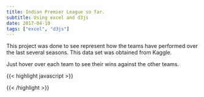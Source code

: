 ```yaml
---
title: Indian Premier League so far.
subtitle: Using excel and d3js
date: 2017-04-10
tags: ["excel", "d3js"]
---
```


This project was done to see represent how the teams have performed over the last several seasons.
This data set was obtained from Kaggle.

<!--more-->

Just hover over each team to see their wins against the other teams.


{{< highlight javascript >}}

<style>

svg text{
  fill:grey;
  font-size:11px;
}
svg .values text{
  pointer-events:none;
  stroke-width: 0.5px;
}
.groups:hover{
  cursor:pointer;
  font-weight:bold;
}
</style>
<body>
<script src="https://d3js.org/d3.v4.min.js"></script>
<script src="http://vizjs.org/viz.v1.1.0.min.js"></script>
<script>

var data = [['Chennai Super Kings','Deccan Chargers',6],
['Chennai Super Kings','Delhi Daredevils',11],
['Chennai Super Kings','Kings XI Punjab',10],
['Chennai Super Kings','Kochi Tuskers Kerala',1],
['Chennai Super Kings','Kolkata Knight Riders',10],
['Chennai Super Kings','Mumbai Indians',10],
['Chennai Super Kings','Pune Warriors',4],
['Chennai Super Kings','Rajasthan Royals',11],
['Chennai Super Kings','Royal Challengers Bangalore',12],
['Chennai Super Kings','Sunrisers Hyderabad',4],
['Deccan Chargers','Chennai Super Kings',4],
['Deccan Chargers','Delhi Daredevils',4],
['Deccan Chargers','Kings XI Punjab',3],
['Deccan Chargers','Kochi Tuskers Kerala',1],
['Deccan Chargers','Kolkata Knight Riders',2],
['Deccan Chargers','Mumbai Indians',4],
['Deccan Chargers','Pune Warriors',3],
['Deccan Chargers','Rajasthan Royals',2],
['Deccan Chargers','Royal Challengers Bangalore',6],
['Delhi Daredevils','Chennai Super Kings',5],
['Delhi Daredevils','Deccan Chargers',7],
['Delhi Daredevils','Gujarat Lions',1],
['Delhi Daredevils','Kings XI Punjab',8],
['Delhi Daredevils','Kochi Tuskers Kerala',1],
['Delhi Daredevils','Kolkata Knight Riders',7],
['Delhi Daredevils','Mumbai Indians',9],
['Delhi Daredevils','Pune Warriors',3],
['Delhi Daredevils','Rajasthan Royals',6],
['Delhi Daredevils','Royal Challengers Bangalore',6],
['Delhi Daredevils','Sunrisers Hyderabad',3],
['Gujarat Lions','Delhi Daredevils',1],
['Gujarat Lions','Kings XI Punjab',1],
['Gujarat Lions','Kolkata Knight Riders',2],
['Gujarat Lions','Mumbai Indians',2],
['Gujarat Lions','Rising Pune Supergiants',2],
['Gujarat Lions','Royal Challengers Bangalore',1],
['Kings XI Punjab','Chennai Super Kings',7],
['Kings XI Punjab','Deccan Chargers',7],
['Kings XI Punjab','Delhi Daredevils',10],
['Kings XI Punjab','Gujarat Lions',1],
['Kings XI Punjab','Kochi Tuskers Kerala',1],
['Kings XI Punjab','Kolkata Knight Riders',6],
['Kings XI Punjab','Mumbai Indians',9],
['Kings XI Punjab','Pune Warriors',3],
['Kings XI Punjab','Rajasthan Royals',6],
['Kings XI Punjab','Rising Pune Supergiants',1],
['Kings XI Punjab','Royal Challengers Bangalore',10],
['Kings XI Punjab','Sunrisers Hyderabad',2],
['Kochi Tuskers Kerala','Chennai Super Kings',1],
['Kochi Tuskers Kerala','Delhi Daredevils',1],
['Kochi Tuskers Kerala','Kolkata Knight Riders',2],
['Kochi Tuskers Kerala','Mumbai Indians',1],
['Kochi Tuskers Kerala','Rajasthan Royals',1],
['Kolkata Knight Riders','Chennai Super Kings',6],
['Kolkata Knight Riders','Deccan Chargers',7],
['Kolkata Knight Riders','Delhi Daredevils',10],
['Kolkata Knight Riders','Kings XI Punjab',13],
['Kolkata Knight Riders','Mumbai Indians',5],
['Kolkata Knight Riders','Pune Warriors',4],
['Kolkata Knight Riders','Rajasthan Royals',6],
['Kolkata Knight Riders','Rising Pune Supergiants',2],
['Kolkata Knight Riders','Royal Challengers Bangalore',9],
['Kolkata Knight Riders','Sunrisers Hyderabad',6],
['Mumbai Indians','Chennai Super Kings',12],
['Mumbai Indians','Deccan Chargers',6],
['Mumbai Indians','Delhi Daredevils',9],
['Mumbai Indians','Kings XI Punjab',9],
['Mumbai Indians','Kolkata Knight Riders',13],
['Mumbai Indians','Pune Warriors',5],
['Mumbai Indians','Rajasthan Royals',10],
['Mumbai Indians','Rising Pune Supergiants',1],
['Mumbai Indians','Royal Challengers Bangalore',11],
['Mumbai Indians','Sunrisers Hyderabad',4],
['Pune Warriors','Chennai Super Kings',2],
['Pune Warriors','Deccan Chargers',1],
['Pune Warriors','Delhi Daredevils',2],
['Pune Warriors','Kings XI Punjab',3],
['Pune Warriors','Kochi Tuskers Kerala',1],
['Pune Warriors','Kolkata Knight Riders',1],
['Pune Warriors','Mumbai Indians',1],
['Pune Warriors','Rajasthan Royals',1],
['Rajasthan Royals','Chennai Super Kings',6],
['Rajasthan Royals','Deccan Chargers',7],
['Rajasthan Royals','Delhi Daredevils',10],
['Rajasthan Royals','Kings XI Punjab',9],
['Rajasthan Royals','Kochi Tuskers Kerala',1],
['Rajasthan Royals','Kolkata Knight Riders',9],
['Rajasthan Royals','Mumbai Indians',6],
['Rajasthan Royals','Pune Warriors',4],
['Rajasthan Royals','Royal Challengers Bangalore',7],
['Rajasthan Royals','Sunrisers Hyderabad',4],
['Rising Pune Supergiants','Delhi Daredevils',2],
['Rising Pune Supergiants','Kings XI Punjab',1],
['Rising Pune Supergiants','Mumbai Indians',1],
['Rising Pune Supergiants','Sunrisers Hyderabad',1],
['Royal Challengers Bangalore','Chennai Super Kings',7],
['Royal Challengers Bangalore','Deccan Chargers',5],
['Royal Challengers Bangalore','Delhi Daredevils',10],
['Royal Challengers Bangalore','Gujarat Lions',2],
['Royal Challengers Bangalore','Kings XI Punjab',8],
['Royal Challengers Bangalore','Kochi Tuskers Kerala',2],
['Royal Challengers Bangalore','Kolkata Knight Riders',9],
['Royal Challengers Bangalore','Mumbai Indians',8],
['Royal Challengers Bangalore','Pune Warriors',5],
['Royal Challengers Bangalore','Rajasthan Royals',8],
['Royal Challengers Bangalore','Rising Pune Supergiants',2],
['Royal Challengers Bangalore','Sunrisers Hyderabad',4],
['Sunrisers Hyderabad','Chennai Super Kings',2],
['Sunrisers Hyderabad','Delhi Daredevils',5],
['Sunrisers Hyderabad','Gujarat Lions',3],
['Sunrisers Hyderabad','Kings XI Punjab',6],
['Sunrisers Hyderabad','Kolkata Knight Riders',3],
['Sunrisers Hyderabad','Mumbai Indians',4],
['Sunrisers Hyderabad','Pune Warriors',2],
['Sunrisers Hyderabad','Rajasthan Royals',3],
['Sunrisers Hyderabad','Rising Pune Supergiants',1],
['Sunrisers Hyderabad','Royal Challengers Bangalore',5]]


;

var colors = {
"Chennai Super Kings":              "#F6F93B"
,"Deccan Chargers":                 "#E97D23"
,"Delhi Daredevils":                "#DF320B"
,"Gujarat Lions":                   "#FAA555"
,"Kings XI Punjab":                 "#F37D8A"
,"Kochi Tuskers Kerala":            "#9144E7"
,"Kolkata Knight Riders":           "#AF54D9"
,"Mumbai Indians":                  "#134DCC"
,"Pune Warriors":                   "#84A9FB"
,"Rajasthan Royals":                "#0350FB"
,"Rising Pune Supergiants":         "#F380EE"
,"Royal Challengers Bangalore":     "#FC0D05"
,"Sunrisers Hyderabad":             "#F27303"
};

var sortOrder =[
"Chennai Super Kings"        
,"Deccan Chargers"           
,"Delhi Daredevils"           
,"Gujarat Lions"            
,"Kings XI Punjab"            
,"Kochi Tuskers Kerala"       
,"Kolkata Knight Riders"      
,"Mumbai Indians"             
,"Pune Warriors"             
,"Rajasthan Royals"          
,"Rising Pune Supergiants"   
,"Royal Challengers Bangalore"
,"Sunrisers Hyderabad"
];

function sort(a,b){ return d3.ascending(sortOrder.indexOf(a),sortOrder.indexOf(b)); }

var ch = viz.ch().data(data)
      .padding(.01)
      .sort(sort)
	  .innerRadius(430)
	  .outerRadius(450)
	  .duration(1000)
	  .chordOpacity(0.3)
	  .labelPadding(.03)
      .fill(function(d){ return colors[d];});

var width=1200, height=1100;

var svg = d3.select("body").append("svg").attr("height",height).attr("width",width);

svg.append("g").attr("transform", "translate(600,550)").call(ch);

// adjust height of frame in bl.ocks.org
d3.select(self.frameElement).style("height", height+"px").style("width", width+"px");     
</script>

{{< /highlight >}}